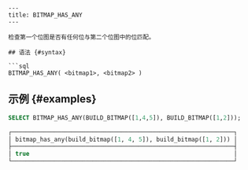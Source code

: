 ```
---
title: BITMAP_HAS_ANY
---

检查第一个位图是否有任何位与第二个位图中的位匹配。

## 语法 {#syntax}

```sql
BITMAP_HAS_ANY( <bitmap1>, <bitmap2> )
```

## 示例 {#examples}

```sql
SELECT BITMAP_HAS_ANY(BUILD_BITMAP([1,4,5]), BUILD_BITMAP([1,2]));

┌───────────────────────────────────────────────────────────────┐
│ bitmap_has_any(build_bitmap([1, 4, 5]), build_bitmap([1, 2])) │
├───────────────────────────────────────────────────────────────┤
│ true                                                          │
└───────────────────────────────────────────────────────────────┘
```
```